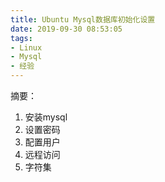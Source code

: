 ```yaml
---
title: Ubuntu Mysql数据库初始化设置
date: 2019-09-30 08:53:05
tags:
- Linux
- Mysql
- 经验
---
```


摘要：

1. 安装mysql
2. 设置密码
3. 配置用户
4. 远程访问
5. 字符集

